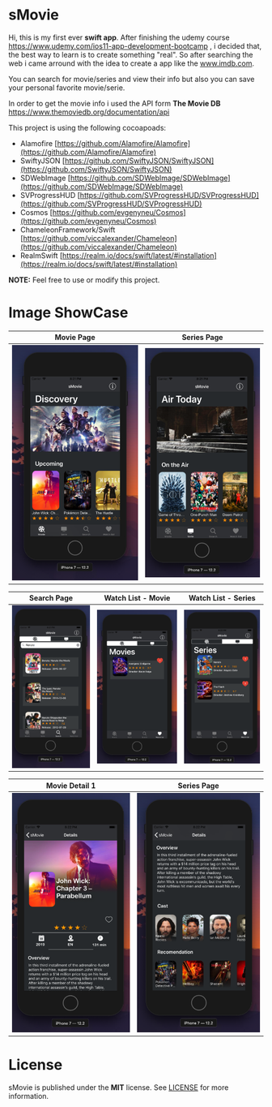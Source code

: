 # sMovie
Hi, this is my first ever **swift app**. After finishing the udemy course https://www.udemy.com/ios11-app-development-bootcamp , i decided that, the best way to learn is to create something "real". So after searching the web i came arround with the 
idea to create a app like the www.imdb.com. 

You can search for movie/series and view their info but also you can save your personal favorite movie/serie.

In order to get the movie info i used the API form **The Movie DB** https://www.themoviedb.org/documentation/api

This project is using the following cocoapoads:

 - Alamofire [https://github.com/Alamofire/Alamofire](https://github.com/Alamofire/Alamofire)
 - SwiftyJSON [https://github.com/SwiftyJSON/SwiftyJSON](https://github.com/SwiftyJSON/SwiftyJSON)
 - SDWebImage [https://github.com/SDWebImage/SDWebImage](https://github.com/SDWebImage/SDWebImage)
 - SVProgressHUD [https://github.com/SVProgressHUD/SVProgressHUD](https://github.com/SVProgressHUD/SVProgressHUD)
 - Cosmos [https://github.com/evgenyneu/Cosmos](https://github.com/evgenyneu/Cosmos)
 - ChameleonFramework/Swift [https://github.com/viccalexander/Chameleon](https://github.com/viccalexander/Chameleon)
 - RealmSwift [https://realm.io/docs/swift/latest/#installation](https://realm.io/docs/swift/latest/#installation)
 
**NOTE:** Feel free to use or modify this project.


# Image ShowCase 

| Movie Page| Series Page |
|--|--|
| ![Movie Main Page](https://github.com/Seeebas/sMovie/blob/master/ShowCase/MoviePage.png?raw=true)|![Serie Main Page](https://github.com/Seeebas/sMovie/blob/master/ShowCase/SeriesPage.png?raw=true) |

| Search Page| Watch List - Movie | Watch List - Series|
|--|--|--|
| ![Search Page](https://github.com/Seeebas/sMovie/blob/master/ShowCase/SearchPage.png?raw=true)|![Movie Like Page](https://github.com/Seeebas/sMovie/blob/master/ShowCase/MovieILike.png?raw=true) |![Series Like Page](https://github.com/Seeebas/sMovie/blob/master/ShowCase/SerieILike.png?raw=true) |

| Movie Detail 1| Series Page |
|--|--|
| ![Movie Detail Page](https://github.com/Seeebas/sMovie/blob/master/ShowCase/MovieDetail1.png?raw=true)|![Movie Detail Page](https://github.com/Seeebas/sMovie/blob/master/ShowCase/MovieDetail2.png?raw=true) |


# License

sMovie is published under the **MIT** license. See [LICENSE](https://opensource.org/licenses/MIT) for more information.
